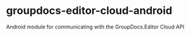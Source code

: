 # groupdocs-editor-cloud-android
Android module for communicating with the GroupDocs.Editor Cloud API
